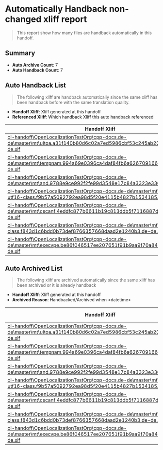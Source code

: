 # Automatically Handback non-changed xliff report
> This report show how many files are handback automatically in this handoff.

## Summary
* **Auto Archive Count**: 7
* **Auto Handback Count**: 7

## Auto Handback List
> The following xliff are handback automatically since the same xliff has been handback before with the same translation quality.

* **Handoff Xliff**: Xliff generated at this handoff
* **Referenced Xliff**: Which handback Xliff this auto handback referenced

| Handoff Xliff | Referenced Xliff | 
| --- | --- | 
| [ol-handoff\OpenLocalizationTestOrg\cpp-docs.de-de\master\mt\ultoa.a31f140b80d6c02a7ed5986cbf53c245ab20b4ab.de-de.xlf](https://github.com/OpenLocalizationTestOrg/cpp-docs.handoff/blob/93d66518f8a9cf1004d4c860f42413592a228ec5/ol-handoff/OpenLocalizationTestOrg/cpp-docs.de-de/master/mt/ultoa.a31f140b80d6c02a7ed5986cbf53c245ab20b4ab.de-de.xlf) | [ol-handback\OpenLocalizationTestOrg\cpp-docs.de-de\master\mt\ultoa.a31f140b80d6c02a7ed5986cbf53c245ab20b4ab.de-de.xlf](https://github.com/OpenLocalizationTestOrg/cpp-docs.handback/blob/284cbc235e80441eb9c2b1596a8485da961ac254/ol-handback/OpenLocalizationTestOrg/cpp-docs.de-de/master/mt/ultoa.a31f140b80d6c02a7ed5986cbf53c245ab20b4ab.de-de.xlf) | 
| [ol-handoff\OpenLocalizationTestOrg\cpp-docs.de-de\master\mt\tempnam.994a69e0396ca4daf84fb6a62670916687d4111d.de-de.xlf](https://github.com/OpenLocalizationTestOrg/cpp-docs.handoff/blob/93d66518f8a9cf1004d4c860f42413592a228ec5/ol-handoff/OpenLocalizationTestOrg/cpp-docs.de-de/master/mt/tempnam.994a69e0396ca4daf84fb6a62670916687d4111d.de-de.xlf) | [ol-handback\OpenLocalizationTestOrg\cpp-docs.de-de\master\mt\tempnam.994a69e0396ca4daf84fb6a62670916687d4111d.de-de.xlf](https://github.com/OpenLocalizationTestOrg/cpp-docs.handback/blob/284cbc235e80441eb9c2b1596a8485da961ac254/ol-handback/OpenLocalizationTestOrg/cpp-docs.de-de/master/mt/tempnam.994a69e0396ca4daf84fb6a62670916687d4111d.de-de.xlf) | 
| [ol-handoff\OpenLocalizationTestOrg\cpp-docs.de-de\master\mt\and.9788e9ce992f2fe99d3548e17c84a3323e336c05.de-de.xlf](https://github.com/OpenLocalizationTestOrg/cpp-docs.handoff/blob/93d66518f8a9cf1004d4c860f42413592a228ec5/ol-handoff/OpenLocalizationTestOrg/cpp-docs.de-de/master/mt/and.9788e9ce992f2fe99d3548e17c84a3323e336c05.de-de.xlf) | [ol-handback\OpenLocalizationTestOrg\cpp-docs.de-de\master\mt\and.9788e9ce992f2fe99d3548e17c84a3323e336c05.de-de.xlf](https://github.com/OpenLocalizationTestOrg/cpp-docs.handback/blob/284cbc235e80441eb9c2b1596a8485da961ac254/ol-handback/OpenLocalizationTestOrg/cpp-docs.de-de/master/mt/and.9788e9ce992f2fe99d3548e17c84a3323e336c05.de-de.xlf) | 
| [ol-handoff\OpenLocalizationTestOrg\cpp-docs.de-de\master\mt\codecvt-utf16-class.f9b57a5092792ea98d5f20e4115b4827b1534185.de-de.xlf](https://github.com/OpenLocalizationTestOrg/cpp-docs.handoff/blob/93d66518f8a9cf1004d4c860f42413592a228ec5/ol-handoff/OpenLocalizationTestOrg/cpp-docs.de-de/master/mt/codecvt-utf16-class.f9b57a5092792ea98d5f20e4115b4827b1534185.de-de.xlf) | [ol-handback\OpenLocalizationTestOrg\cpp-docs.de-de\master\mt\codecvt-utf16-class.f9b57a5092792ea98d5f20e4115b4827b1534185.de-de.xlf](https://github.com/OpenLocalizationTestOrg/cpp-docs.handback/blob/284cbc235e80441eb9c2b1596a8485da961ac254/ol-handback/OpenLocalizationTestOrg/cpp-docs.de-de/master/mt/codecvt-utf16-class.f9b57a5092792ea98d5f20e4115b4827b1534185.de-de.xlf) | 
| [ol-handoff\OpenLocalizationTestOrg\cpp-docs.de-de\master\mt\cscanf.4eddfc877b6611b19c813ddb5f7116887d13c6d3.de-de.xlf](https://github.com/OpenLocalizationTestOrg/cpp-docs.handoff/blob/93d66518f8a9cf1004d4c860f42413592a228ec5/ol-handoff/OpenLocalizationTestOrg/cpp-docs.de-de/master/mt/cscanf.4eddfc877b6611b19c813ddb5f7116887d13c6d3.de-de.xlf) | [ol-handback\OpenLocalizationTestOrg\cpp-docs.de-de\master\mt\cscanf.4eddfc877b6611b19c813ddb5f7116887d13c6d3.de-de.xlf](https://github.com/OpenLocalizationTestOrg/cpp-docs.handback/blob/284cbc235e80441eb9c2b1596a8485da961ac254/ol-handback/OpenLocalizationTestOrg/cpp-docs.de-de/master/mt/cscanf.4eddfc877b6611b19c813ddb5f7116887d13c6d3.de-de.xlf) | 
| [ol-handoff\OpenLocalizationTestOrg\cpp-docs.de-de\master\mt\file-status-class.f843d1c6bdd0b73def8766357668daad2e1240b3.de-de.xlf](https://github.com/OpenLocalizationTestOrg/cpp-docs.handoff/blob/93d66518f8a9cf1004d4c860f42413592a228ec5/ol-handoff/OpenLocalizationTestOrg/cpp-docs.de-de/master/mt/file-status-class.f843d1c6bdd0b73def8766357668daad2e1240b3.de-de.xlf) | [ol-handback\OpenLocalizationTestOrg\cpp-docs.de-de\master\mt\file-status-class.f843d1c6bdd0b73def8766357668daad2e1240b3.de-de.xlf](https://github.com/OpenLocalizationTestOrg/cpp-docs.handback/blob/284cbc235e80441eb9c2b1596a8485da961ac254/ol-handback/OpenLocalizationTestOrg/cpp-docs.de-de/master/mt/file-status-class.f843d1c6bdd0b73def8766357668daad2e1240b3.de-de.xlf) | 
| [ol-handoff\OpenLocalizationTestOrg\cpp-docs.de-de\master\mt\execvpe.be86f046517ee207651f91b9aa9f70a845ccd356.de-de.xlf](https://github.com/OpenLocalizationTestOrg/cpp-docs.handoff/blob/93d66518f8a9cf1004d4c860f42413592a228ec5/ol-handoff/OpenLocalizationTestOrg/cpp-docs.de-de/master/mt/execvpe.be86f046517ee207651f91b9aa9f70a845ccd356.de-de.xlf) | [ol-handback\OpenLocalizationTestOrg\cpp-docs.de-de\master\mt\execvpe.be86f046517ee207651f91b9aa9f70a845ccd356.de-de.xlf](https://github.com/OpenLocalizationTestOrg/cpp-docs.handback/blob/284cbc235e80441eb9c2b1596a8485da961ac254/ol-handback/OpenLocalizationTestOrg/cpp-docs.de-de/master/mt/execvpe.be86f046517ee207651f91b9aa9f70a845ccd356.de-de.xlf) | 

## Auto Archived List
> The following xliff are archived automatically since the same xliff has been archived or it is already handback

* **Handoff Xliff**: Xliff generated at this handoff
* **Archived Reason**: Handbacked/Archived when &lt;datetime&gt;

| Handoff Xliff | Archived Reason | 
| --- | --- | 
| [ol-handoff\OpenLocalizationTestOrg\cpp-docs.de-de\master\mt\ultoa.a31f140b80d6c02a7ed5986cbf53c245ab20b4ab.de-de.xlf](https://github.com/OpenLocalizationTestOrg/cpp-docs.handoff/blob/93d66518f8a9cf1004d4c860f42413592a228ec5/ol-handoff/OpenLocalizationTestOrg/cpp-docs.de-de/master/mt/ultoa.a31f140b80d6c02a7ed5986cbf53c245ab20b4ab.de-de.xlf) | Handbacked | 
| [ol-handoff\OpenLocalizationTestOrg\cpp-docs.de-de\master\mt\tempnam.994a69e0396ca4daf84fb6a62670916687d4111d.de-de.xlf](https://github.com/OpenLocalizationTestOrg/cpp-docs.handoff/blob/93d66518f8a9cf1004d4c860f42413592a228ec5/ol-handoff/OpenLocalizationTestOrg/cpp-docs.de-de/master/mt/tempnam.994a69e0396ca4daf84fb6a62670916687d4111d.de-de.xlf) | Handbacked | 
| [ol-handoff\OpenLocalizationTestOrg\cpp-docs.de-de\master\mt\and.9788e9ce992f2fe99d3548e17c84a3323e336c05.de-de.xlf](https://github.com/OpenLocalizationTestOrg/cpp-docs.handoff/blob/93d66518f8a9cf1004d4c860f42413592a228ec5/ol-handoff/OpenLocalizationTestOrg/cpp-docs.de-de/master/mt/and.9788e9ce992f2fe99d3548e17c84a3323e336c05.de-de.xlf) | Handbacked | 
| [ol-handoff\OpenLocalizationTestOrg\cpp-docs.de-de\master\mt\codecvt-utf16-class.f9b57a5092792ea98d5f20e4115b4827b1534185.de-de.xlf](https://github.com/OpenLocalizationTestOrg/cpp-docs.handoff/blob/93d66518f8a9cf1004d4c860f42413592a228ec5/ol-handoff/OpenLocalizationTestOrg/cpp-docs.de-de/master/mt/codecvt-utf16-class.f9b57a5092792ea98d5f20e4115b4827b1534185.de-de.xlf) | Handbacked | 
| [ol-handoff\OpenLocalizationTestOrg\cpp-docs.de-de\master\mt\cscanf.4eddfc877b6611b19c813ddb5f7116887d13c6d3.de-de.xlf](https://github.com/OpenLocalizationTestOrg/cpp-docs.handoff/blob/93d66518f8a9cf1004d4c860f42413592a228ec5/ol-handoff/OpenLocalizationTestOrg/cpp-docs.de-de/master/mt/cscanf.4eddfc877b6611b19c813ddb5f7116887d13c6d3.de-de.xlf) | Handbacked | 
| [ol-handoff\OpenLocalizationTestOrg\cpp-docs.de-de\master\mt\file-status-class.f843d1c6bdd0b73def8766357668daad2e1240b3.de-de.xlf](https://github.com/OpenLocalizationTestOrg/cpp-docs.handoff/blob/93d66518f8a9cf1004d4c860f42413592a228ec5/ol-handoff/OpenLocalizationTestOrg/cpp-docs.de-de/master/mt/file-status-class.f843d1c6bdd0b73def8766357668daad2e1240b3.de-de.xlf) | Handbacked | 
| [ol-handoff\OpenLocalizationTestOrg\cpp-docs.de-de\master\mt\execvpe.be86f046517ee207651f91b9aa9f70a845ccd356.de-de.xlf](https://github.com/OpenLocalizationTestOrg/cpp-docs.handoff/blob/93d66518f8a9cf1004d4c860f42413592a228ec5/ol-handoff/OpenLocalizationTestOrg/cpp-docs.de-de/master/mt/execvpe.be86f046517ee207651f91b9aa9f70a845ccd356.de-de.xlf) | Handbacked | 

